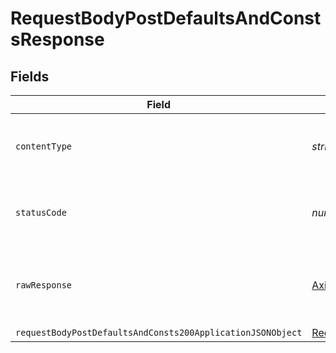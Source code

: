 # RequestBodyPostDefaultsAndConstsResponse


## Fields

| Field                                                                                                                               | Type                                                                                                                                | Required                                                                                                                            | Description                                                                                                                         |
| ----------------------------------------------------------------------------------------------------------------------------------- | ----------------------------------------------------------------------------------------------------------------------------------- | ----------------------------------------------------------------------------------------------------------------------------------- | ----------------------------------------------------------------------------------------------------------------------------------- |
| `contentType`                                                                                                                       | *string*                                                                                                                            | :heavy_check_mark:                                                                                                                  | HTTP response content type for this operation                                                                                       |
| `statusCode`                                                                                                                        | *number*                                                                                                                            | :heavy_check_mark:                                                                                                                  | HTTP response status code for this operation                                                                                        |
| `rawResponse`                                                                                                                       | [AxiosResponse](https://axios-http.com/docs/res_schema)                                                                             | :heavy_minus_sign:                                                                                                                  | Raw HTTP response; suitable for custom response parsing                                                                             |
| `requestBodyPostDefaultsAndConsts200ApplicationJSONObject`                                                                          | [RequestBodyPostDefaultsAndConsts200ApplicationJSON](../../models/operations/requestbodypostdefaultsandconsts200applicationjson.md) | :heavy_minus_sign:                                                                                                                  | OK                                                                                                                                  |